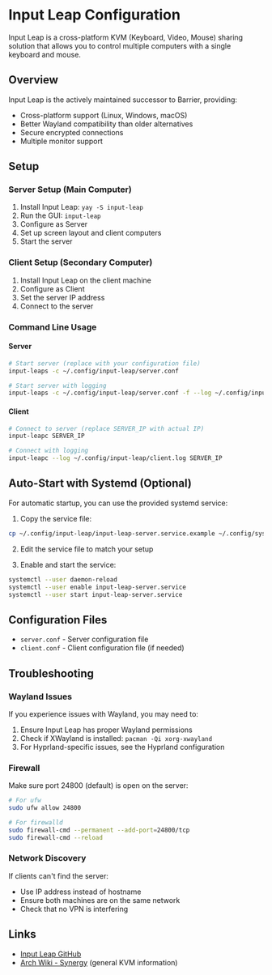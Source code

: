 # Input Leap Configuration

Input Leap is a cross-platform KVM (Keyboard, Video, Mouse) sharing solution that allows you to control multiple computers with a single keyboard and mouse.

## Overview

Input Leap is the actively maintained successor to Barrier, providing:
- Cross-platform support (Linux, Windows, macOS)
- Better Wayland compatibility than older alternatives
- Secure encrypted connections
- Multiple monitor support

## Setup

### Server Setup (Main Computer)

1. Install Input Leap: `yay -S input-leap`
2. Run the GUI: `input-leap`
3. Configure as Server
4. Set up screen layout and client computers
5. Start the server

### Client Setup (Secondary Computer)

1. Install Input Leap on the client machine
2. Configure as Client
3. Set the server IP address
4. Connect to the server

### Command Line Usage

#### Server
```bash
# Start server (replace with your configuration file)
input-leaps -c ~/.config/input-leap/server.conf

# Start server with logging
input-leaps -c ~/.config/input-leap/server.conf -f --log ~/.config/input-leap/server.log
```

#### Client
```bash
# Connect to server (replace SERVER_IP with actual IP)
input-leapc SERVER_IP

# Connect with logging
input-leapc --log ~/.config/input-leap/client.log SERVER_IP
```

## Auto-Start with Systemd (Optional)

For automatic startup, you can use the provided systemd service:

1. Copy the service file:
```bash
cp ~/.config/input-leap/input-leap-server.service.example ~/.config/systemd/user/input-leap-server.service
```

2. Edit the service file to match your setup

3. Enable and start the service:
```bash
systemctl --user daemon-reload
systemctl --user enable input-leap-server.service
systemctl --user start input-leap-server.service
```

## Configuration Files

- `server.conf` - Server configuration file
- `client.conf` - Client configuration file (if needed)

## Troubleshooting

### Wayland Issues

If you experience issues with Wayland, you may need to:

1. Ensure Input Leap has proper Wayland permissions
2. Check if XWayland is installed: `pacman -Qi xorg-xwayland`
3. For Hyprland-specific issues, see the Hyprland configuration

### Firewall

Make sure port 24800 (default) is open on the server:
```bash
# For ufw
sudo ufw allow 24800

# For firewalld
sudo firewall-cmd --permanent --add-port=24800/tcp
sudo firewall-cmd --reload
```

### Network Discovery

If clients can't find the server:
- Use IP address instead of hostname
- Ensure both machines are on the same network
- Check that no VPN is interfering

## Links

- [Input Leap GitHub](https://github.com/input-leap/input-leap)
- [Arch Wiki - Synergy](https://wiki.archlinux.org/title/Synergy) (general KVM information)